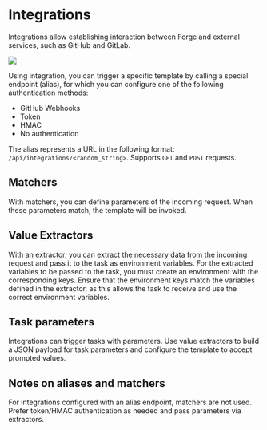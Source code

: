 # Integrations

Integrations allow establishing interaction between Forge and external services, such as GitHub and GitLab.

![](<../.gitbook/assets/integrations_1.jpg>)

Using integration, you can trigger a specific template by calling a special endpoint (alias), for which you can configure one of the following authentication methods:
* GitHub Webhooks
* Token
* HMAC
* No authentication

The alias represents a URL in the following format: `/api/integrations/<random_string>`. Supports `GET` and `POST` requests.

## Matchers

With matchers, you can define parameters of the incoming request. When these parameters match, the template will be invoked.

## Value Extractors

With an extractor, you can extract the necessary data from the incoming request and pass it to the task as environment variables. For the extracted variables to be passed to the
task, you must create an environment with the corresponding keys. Ensure that the environment keys match the variables defined in the extractor, as this allows the task to receive
and use the correct environment variables.

## Task parameters

Integrations can trigger tasks with parameters. Use value extractors to build a JSON payload for task parameters and configure the template to accept prompted values.

## Notes on aliases and matchers

For integrations configured with an alias endpoint, matchers are not used. Prefer token/HMAC authentication as needed and pass parameters via extractors.
